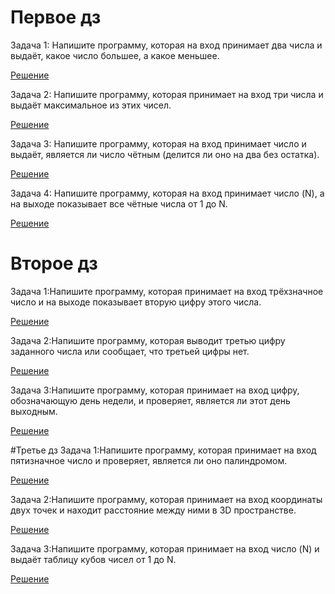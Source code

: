 # Первое дз
Задача 1: Напишите программу, которая на вход принимает два числа и выдаёт, какое число большее, а какое меньшее.

[Решение](Reshenie_zadach_kod/DZ_001/task_001/Program.cs)

Задача 2: Напишите программу, которая принимает на вход три числа и выдаёт максимальное из этих чисел.

[Решение](Reshenie_zadach_kod/DZ_001/task_002/Program.cs)

Задача 3: Напишите программу, которая на вход принимает число и выдаёт, является ли число чётным (делится ли оно на два без остатка).

[Решение](Reshenie_zadach_kod/DZ_001/task_003/Program.cs)

Задача 4: Напишите программу, которая на вход принимает число (N), а на выходе показывает все чётные числа от 1 до N.

[Решение](Reshenie_zadach_kod/DZ_001/task_004/Program.cs)

# Второе дз
Задача 1:Напишите программу, которая принимает на вход трёхзначное число и на выходе показывает вторую цифру этого числа.

[Решение](Reshenie_zadach_kod/DZ_002/task_001/Program.cs)

Задача 2:Напишите программу, которая выводит третью цифру заданного числа или сообщает, что третьей цифры нет.

[Решение](Reshenie_zadach_kod/DZ_002/task_002/Program.cs)

Задача 3:Напишите программу, которая принимает на вход цифру, обозначающую день недели, и проверяет, является ли этот день выходным.

[Решение](Reshenie_zadach_kod/DZ_002/task_003/Program.cs)

#Третье дз
Задача 1:Напишите программу, которая принимает на вход пятизначное число и проверяет, является ли оно палиндромом.

[Решение](Reshenie_zadach_kod/DZ_003/task_001/Program.cs)

Задача 2:Напишите программу, которая принимает на вход координаты двух точек и находит расстояние между ними в 3D пространстве.

[Решение](Reshenie_zadach_kod/DZ_003/task_002/Program.cs)

Задача 3:Напишите программу, которая принимает на вход число (N) и выдаёт таблицу кубов чисел от 1 до N.

[Решение](Reshenie_zadach_kod/DZ_003/task_003/Program.cs)